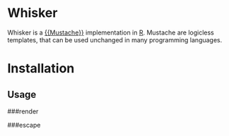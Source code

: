 Whisker
=======

Whisker is a [{{Mustache}}](http://mustache.github.com) implementation in [R](http://www.r-project.org/). 
Mustache are logicless templates, that can be used unchanged in many programming languages.

Installation
============

Usage
-----

###render

###escape


